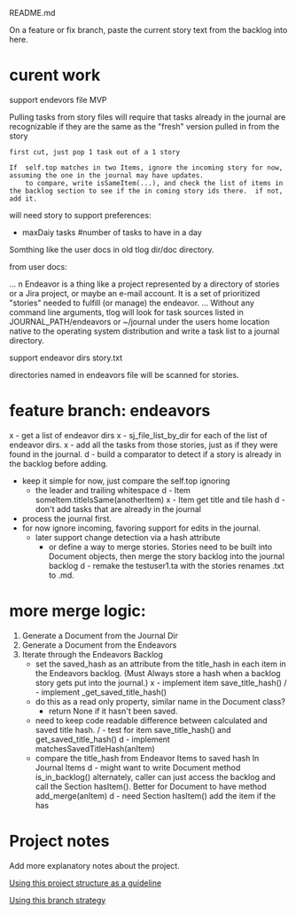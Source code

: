 README.md

On a feature or fix branch, paste the current story text 
from the backlog into here.
# curent work
support endevors file MVP

Pulling tasks from story files will require that tasks already in the journal 
are recognizable if they are the same as the "fresh" version pulled in from the story

	first cut, just pop 1 task out of a 1 story

	If  self.top matches in two Items, ignore the incoming story for now,
	assuming the one in the journal may have updates.
		to compare, write isSameItem(...), and check the list of items in the backlog section to see if the in coming story ids there.  if not, add it. 

will need story to support preferences:
 - maxDaiy tasks #number of tasks to have in a day



Somthing like the user docs in old tlog dir/doc directory.

from user docs:

...
n Endeavor is a thing like a project represented by a directory of stories or a Jira project, or maybe an e-mail account.  It is a set of prioritized "stories" needed to fulfill (or manage) the endeavor.
...
Without any command line arguments, tlog will look for task sources listed in JOURNAL_PATH/endeavors or ~/journal under the users home location native to the operating system distribution and write a task list to a journal directory.

support endeavor dirs story.txt

directories named in endeavors file will be scanned for stories.
# feature branch: endeavors
x - get a list of endeavor dirs
x - sj_file_list_by_dir for each of the list of endeavor dirs.
x - add all the tasks from those stories, just as if they were found in the journal.
d - build a comparator to detect if a story is already in the backlog before adding.
 - keep it simple for now, just compare the self.top ignoring 
	- the leader and trailing whitespace
d - Item someItem.titleIsSame(anotherItem)
x - Item get title and tile hash
d - don't add tasks that are already in the journal
 - process the journal first.
 - for now ignore incoming, favoring support for edits in the journal.
	- later support change detection via a hash attribute 
		- or define a way to merge stories.
		Stories need to be built into Document objects,
		    then merge the story backlog into the journal backlog
d - remake the testuser1.ta with the stories renames .txt to .md.

# more merge logic:
1. Generate a Document from the Journal Dir
2. Generate a Document from the Endeavors
3. Iterate through the Endeavors Backlog
    - set the saved_hash as an attribute from the title_hash 
        in each item in the Endeavors backlog.
        (Must Always store a hash when a backlog story gets put 
        into the journal.)
x - implement item save_title_hash()
/ - implement _get_saved_title_hash()
    - do this as a read only property, similar name in the Document class?
        - return None if it hasn't been saved.
    - need to keep code readable difference between calculated and saved title hash.
/ - test for item save_title_hash() and get_saved_title_hash()
d - implement matchesSavedTitleHash(anItem)
    - compare the title_hash from Endeavor Items to saved hash In Journal Items
        d - might want to write  Document method is_in_backlog()
            alternately, caller can just access the backlog and call the 
            Section hasItem().  Better for Document to have method add_merge(anItem)
d - need Section hasItem()
        add the item if the has 
		
# Project notes
Add more explanatory notes about the project.

[Using this project structure as a guideline](https://www.jeffknupp.com/blog/2013/08/16/open-sourcing-a-python-project-the-right-way/)

[Using this branch strategy](https://nvie.com/posts/a-successful-git-branching-model/)